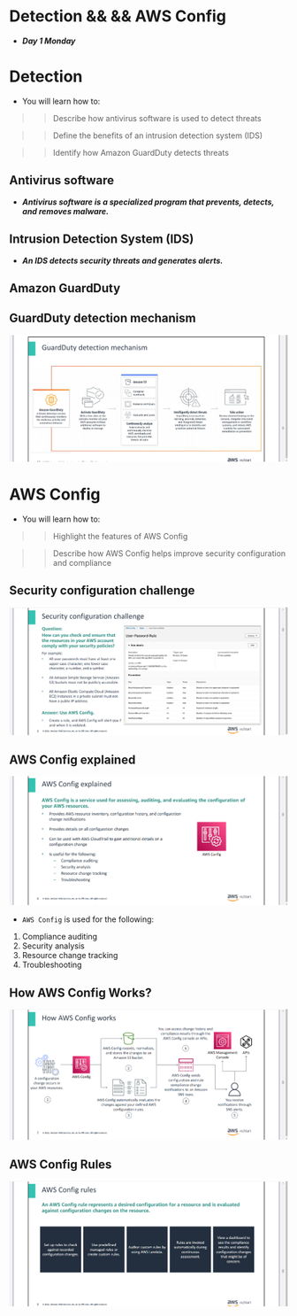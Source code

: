 # Detection && && AWS Config
- ***Day 1 Monday***

# Detection
- You will learn how to:

>> Describe how antivirus software is used to detect threats

>> Define the benefits of an intrusion detection system (IDS)

>> Identify how Amazon GuardDuty detects threats

## Antivirus software
- ***Antivirus software is a specialized program that prevents, detects, and removes malware.***

## Intrusion Detection System (IDS)
- ***An IDS detects security threats and generates alerts.***

## Amazon GuardDuty
## GuardDuty detection mechanism
![alt text](Images/guardduty.png)

## 

# AWS Config
- You will learn how to:

>> Highlight the features of AWS Config

>> Describe how AWS Config helps improve security configuration and compliance

## Security configuration challenge
![alt text](<Images/sec config challenge.png>)

## AWS Config explained
![alt text](<Images/aws config explained.png>)

- `AWS Config` is used for the following:

1. Compliance auditing
2. Security analysis
3. Resource change tracking
4. Troubleshooting

## How AWS Config Works?
![alt text](Images/image.png)

## AWS Config Rules
![alt text](<Images/aws config rules.png>)

## 